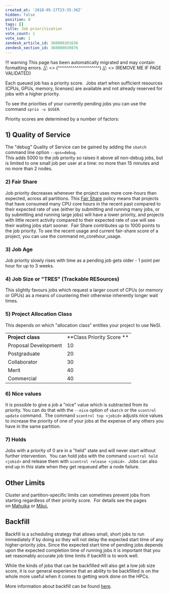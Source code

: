 ```yaml
---
created_at: '2018-05-17T23:35:36Z'
hidden: false
position: 8
tags: []
title: Job prioritisation
vote_count: 1
vote_sum: 1
zendesk_article_id: 360000201636
zendesk_section_id: 360000030876
---
```




[//]: <> (REMOVE ME IF PAGE VALIDATED)
[//]: <> (vvvvvvvvvvvvvvvvvvvv)
!!! warning
    This page has been automatically migrated and may contain formatting errors.
[//]: <> (^^^^^^^^^^^^^^^^^^^^)
[//]: <> (REMOVE ME IF PAGE VALIDATED)

Each queued job has a priority score.  Jobs start when sufficient
resources (CPUs, GPUs, memory, licenses) are available and not already
reserved for jobs with a higher priority.

To see the priorities of your currently pending jobs you can use the
command `sprio -u $USER`.

Priority scores are determined by a number of factors:

## 1) Quality of Service

The "debug" Quality of Service can be gained by adding the `sbatch`
command line option `--qos=debug`.  
This adds 5000 to the job priority so raises it above all non-debug
jobs, but is limited to one small job per user at a time: no more than
15 minutes and no more than 2 nodes.

### 2) Fair Share

Job priority decreases whenever the project uses more core-hours than
expected, across all partitions. This [Fair
Share](../../Scientific_Computing/Running_Jobs_on_Maui_and_Mahuika/Fair_Share)
policy means that projects that have consumed many CPU core hours in the
recent past compared to their expected rate of use (either by submitting
and running many jobs, or by submitting and running large jobs) will
have a lower priority, and projects with little recent activity compared
to their expected rate of use will see their waiting jobs start sooner.
 Fair Share contributes up to 1000 points to the job priority. To see
the recent usage and current fair-share score of a project, you can use
the command nn\_corehour\_usage.

### 3) Job Age

Job priority slowly rises with time as a pending job gets older - 1
point per hour for up to 3 weeks.

### 4) Job Size or "TRES" (Trackable RESources)

This slightly favours jobs which request a larger count of CPUs (or
memory or GPUs) as a means of countering their otherwise inherently
longer wait times.

### 5) Project Allocation Class

This depends on which "allocation class" entitles your project to use
NeSI.

|                      |                           |
|----------------------|---------------------------|
| **Project class**    | **Class Priority Score ** |
| Proposal Development | 10                        |
| Postgraduate         | 20                        |
| Collaborator         | 30                        |
| Merit                | 40                        |
| Commercial           | 40                        |



### 6) Nice values

It is possible to give a job a "nice" value which is subtracted from its
priority. You can do that with the `--nice` option of `sbatch` or the
`scontrol update` command.  The command `scontrol top <jobid>` adjusts
nice values to increase the priority of one of your jobs at the expense
of any others you have in the same partition.

### 7) Holds

Jobs with a priority of 0 are in a "held" state and will never start
without further intervention.  You can hold jobs with the command
`scontrol hold <jobid>` and release them with
`scontrol release <jobid>`.  Jobs can also end up in this state when
they get requeued after a node failure. 

## Other Limits

Cluster and partition-specific limits can sometimes prevent jobs from
starting regardless of their priority score.  For details see the pages
on [Mahuika](../../Scientific_Computing/Running_Jobs_on_Maui_and_Mahuika/Mahuika_Slurm_Partitions) or [Māui.](../../Scientific_Computing/Running_Jobs_on_Maui_and_Mahuika/Maui_Slurm_Partitions)

## Backfill

Backfill is a scheduling strategy that allows small, short jobs to run
immediately if by doing so they will not delay the expected start time
of any higher-priority jobs. Since the expected start time of pending
jobs depends upon the expected completion time of running jobs it is
important that you set reasonably accurate job time limits if backfill
is to work well.

While the kinds of jobs that can be backfilled will also get a low job
size score, it is our general experience that an ability to be
backfilled is on the whole more useful when it comes to getting work
done on the HPCs.

More information about backfill can be found
[here](https://slurm.schedmd.com/sched_config.html).

 
